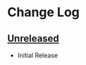 # Change Log

## [Unreleased]

* Initial Release

[Unreleased]: https://github.com/dSpaceLabs/http-client/compare/4366d366701f80623871f0abfbd61be24361093c...HEAD
